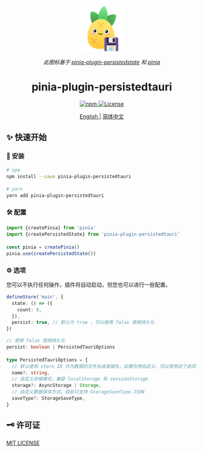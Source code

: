 <p align="center">
    <img src="./docs/images/logo.png" width="120" height="120" alt="logo">
</p>

<p align="center">
    <i>此图标基于
    <a href="https://prazdevs.github.io/pinia-plugin-persistedstate/">pinia-plugin-persistedstate</a>
    和 
    <a href="https://pinia.vuejs.org/">pinia</a></i>
</p>

<h1 align="center">pinia-plugin-persistedtauri</h1>

<p align="center">
  <a href="https://www.npmjs.com/package/pinia-plugin-persistedtauri">
    <img alt="npm" src="https://img.shields.io/npm/v/pinia-plugin-persistedtauri?color=%23c12127&label=pinia-plugin-persistedtauri&logo=npm" />
  </a>
  <a href="https://github.com/xiaochen0517/pinia-plugin-persistedtauri/blob/master/LICENSE">
    <img alt="License" src="https://img.shields.io/github/license/xiaochen0517/pinia-plugin-persistedtauri?color=%233da639&logo=open%20source%20initiative" />
  </a>
</p>

<p align="center">
  <a href="./README.md" alt="pinia-plugin-persistedtauri english docs" >
    English
  </a>
  |
  <a href="./README-zh.md" alt="pinia-plugin-persistedtauri chinese docs" >
    简体中文
  </a>
</p>

## ✨ 快速开始

### 🚚 安装

```bash
# npm
npm install --save pinia-plugin-persistedtauri

# yarn
yarn add pinia-plugin-persistedtauri
```

### 🛠 配置

```ts
import {createPinia} from 'pinia'
import {createPersistedState} from 'pinia-plugin-persistedtauri'

const pinia = createPinia()
pinia.use(createPersistedState())
```

### ⚙️ 选项

您可以不执行任何操作，插件将自动启动，但您也可以进行一些配置。

```ts
defineStore('main', {
  state: () => ({
    count: 0,
  }),
  persist: true, // 默认为 true ，可以使用 false 禁用持久化
})
```

```ts
// 使用 false 禁用持久化
persist: boolean | PersistedTauriOptions

type PersistedTauriOptions = {
  // 默认使用 store ID 作为数据的文件名或者键名，如果你想自定义，可以使用这个选项
  name?: string,
  // 自定义存储模式，兼容 localStorage 和 sessionStorage
  storage?: AsyncStorage | Storage,
  // 自定义数据保存方式，目前只支持 StorageSaveType.JSON
  saveType?: StorageSaveType,
}
```

## 🗝️ 许可证

[MIT LICENSE](./LICENSE)

